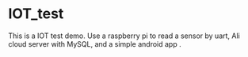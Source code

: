 # IOT_test
This is a IOT test demo. Use a raspberry pi to read a sensor by uart, Ali cloud server with MySQL, and a simple android app .
